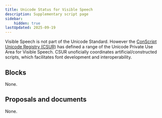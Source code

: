```yaml
---
title: Unicode Status for Visible Speech
description: Supplementary script page
sidebar:
    hidden: true
lastUpdated: 2025-09-19
---
```


Visible Speech is not part of the Unicode Standard. However the [ConScript Unicode Registry (CSUR)](http://www.evertype.com/standards/csur/) has defined a range of the Unicode Private Use Area for Visible Speech. CSUR unoficially coordinates artificial/constructed scripts, which facilitates font development and interoperability.

## Blocks

None.

## Proposals and documents

None.
